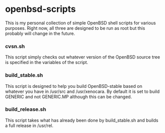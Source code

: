 openbsd-scripts
===============

This is my personal collection of simple OpenBSD shell scripts for various
purposes. Right now, all three are designed to be run as root but this probably
will change in the future.

### cvsn.sh

This script simply checks out whatever version of the OpenBSD source tree is
specified in the variables of the script.

### build_stable.sh

This script is designed to help you build OpenBSD-stable based on whatever you
have in /usr/src and /usr/xenocara. By default it is set to build GENERIC and
not GENERIC.MP although this can be changed.

### build_release.sh

This script takes what has already been done by build_stable.sh and builds a
full release in /usr/rel.
